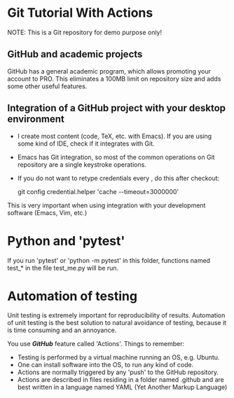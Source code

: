 # Git Tutorial With Actions

NOTE: This is a Git repository for demo purpose only!


## GitHub and academic projects

GitHub has a general academic program, which allows promoting your
account to PRO. This eliminates a 100MB limit on repository size and adds some other useful features.


## Integration of a GitHub project with your desktop environment

* I create most content (code, TeX, etc. with Emacs). If you are using some kind of IDE, check if it integrates with Git.
* Emacs has Git integration, so most of the common operations on Git repository are a single keystroke operations.
	
* If you do not want to retype credentials every , do this after checkout:

	git config credential.helper 'cache --timeout=3000000'

This is very important when using integration with your development software (Emacs, Vim, etc.)
	
	
#  Python and 'pytest'

If you run 'pytest' or 'python -m pytest' in this folder, functions
named test_* in the file test_me.py will be run.


#  Automation of testing

Unit testing is extremely important for reproducibility of
results. Automation of unit testing is the best solution to natural
avoidance of testing, because it is time consuming and an annoyance.

You use ***GitHub*** feature called 'Actions'. Things to remember:

* Testing is performed by a virtual machine running an OS, e.g. Ubuntu.
* One can install software into the OS, to run any kind of code.
* Actions are normally triggered by any 'push' to the GitHub repository.
* Actions are described in files residing in a folder named .github and are best
  written in a language named YAML (Yet Another Markup Language)



	
